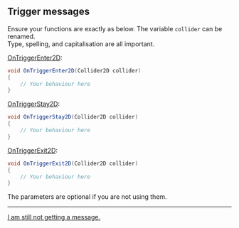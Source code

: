 ## Trigger messages

Ensure your functions are exactly as below.
The variable `collider` can be renamed.  
Type, spelling, and capitalisation are all important.

[OnTriggerEnter2D](https://docs.unity3d.com/ScriptReference/MonoBehaviour.OnTriggerEnter2D.html):
```csharp
void OnTriggerEnter2D(Collider2D collider)
{
    // Your behaviour here
}
```

[OnTriggerStay2D](https://docs.unity3d.com/ScriptReference/MonoBehaviour.OnTriggerStay2D.html):
```csharp
void OnTriggerStay2D(Collider2D collider)
{
    // Your behaviour here
}
```

[OnTriggerExit2D](https://docs.unity3d.com/ScriptReference/MonoBehaviour.OnTriggerExit2D.html):
```csharp
void OnTriggerExit2D(Collider2D collider)
{
    // Your behaviour here
}
```

The parameters are optional if you are not using them.

---
[I am still not getting a message.](3%20Trigger%20Matrix%202D.md)